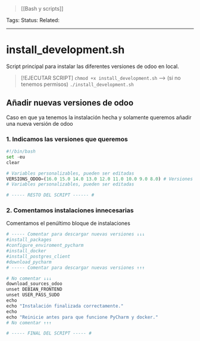 > [[Bash y scripts]]

Tags: 
Status: 
Related: 

___

# install_development.sh

Script principal para instalar las diferentes versiones de odoo en local.

> [!EJECUTAR SCRIPT]
> `chmod +x install_development.sh` --> (si no tenemos permisos)
> `./install_development.sh`

## Añadir nuevas versiones de odoo
Caso en que ya tenemos la instalación hecha y solamente queremos añadir una nueva versión de odoo

### 1.  Indicamos las versiones que queremos

```python
#!/bin/bash
set -eu
clear

# Variables personalizables, pueden ser editadas
VERSIONS_ODOO=(16.0 15.0 14.0 13.0 12.0 11.0 10.0 9.0 8.0) # Versiones de Odoo a descargar
# Variables personalizables, pueden ser editadas

# ----- RESTO DEL SCRIPT ------ #
```

### 2. Comentamos instalaciones innecesarias
Comentamos el penúltimo bloque de instalaciones 

```python
# ----- Comentar para descargar nuevas versiones ↓↓↓
#install_packages
#configure_enviroment_pycharm
#install_docker
#install_postgres_client
#download_pycharm
# ----- Comentar para descargar nuevas versiones ↑↑↑

# No comentar ↓↓↓
download_sources_odoo
unset DEBIAN_FRONTEND
unset USER_PASS_SUDO
echo
echo "Instalación finalizada correctamente."
echo
echo "Reinicie antes para que funcione PyCharm y docker."
# No comentar ↑↑↑

# ----- FINAL DEL SCRIPT ----- #
```